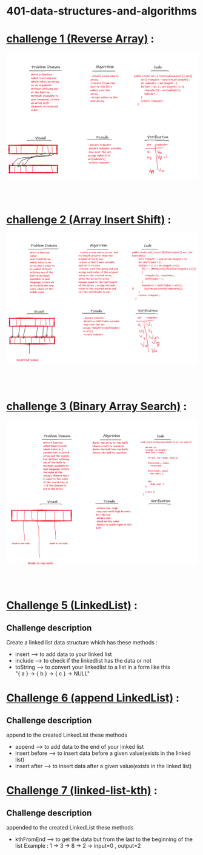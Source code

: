 # 401-data-structures-and-algorithms

# [challenge 1 (Reverse Array)](https://github.com/Qusay114/401-data-structures-and-algorithms/blob/main/ArrayReverse-Challenge/src/ArrayReverse.java) :

![Whiteboard](ArrayReverse-Challenge/src/reverseArray.png)

<br>
<br>

# [challenge 2 (Array Insert Shift)](https://github.com/Qusay114/401-data-structures-and-algorithms/blob/main/ArrayInsertShift-challenge/src/ArrayInsertShift.java) :

![Whiteboard](ArrayInsertShift-challenge/src/shiftInsertedArrayWhiteBoard.png)

<br>
<br>

# [challenge 3 (Binary Array Search)](https://github.com/Qusay114/401-data-structures-and-algorithms/blob/main/ArrayBinarySearch-Challenge/src/ArrayBinarySearch.java) :

![Whiteboard](ArrayBinarySearch-Challenge/src/binarySearch.png)


<br>
<br>

# [Challenge 5 (LinkedList)](https://github.com/Qusay114/401-data-structures-and-algorithms/tree/main/LinkedList-Challenge/app/src/main/java) :

## Challenge description 
Create a linked list data structure which has these methods :
* insert  --> to add data to your linked list
* include --> to check if the linkedlist has the data or not
* toString --> to convert your linkedlist to a list in a form like this<br>"{ a } -> { b } -> { c } -> NULL"

# [Challenge 6 (append LinkedList)](https://github.com/Qusay114/401-data-structures-and-algorithms/tree/main/LinkedListInsertions-Challenge/app/src/main/java) :

## Challenge description
append to the created LinkedList these methods
* append  --> to add data to the end of your linked list
* insert before --> to insert data before a given value(exists in the linked list)
* insert after --> to insert data after a given value(exists in the linked list)

# [Challenge 7 (linked-list-kth)](https://github.com/Qusay114/401-data-structures-and-algorithms/tree/main/LinkedListInsertions-Challenge/app/src/main/java) :

## Challenge description
appended to the created LinkedList these methods
* kthFromEnd  --> to get the data but from the last to the beginning of the list
Example :
  1 -> 3 -> 8 -> 2 ->       input=0 , output=2 	
